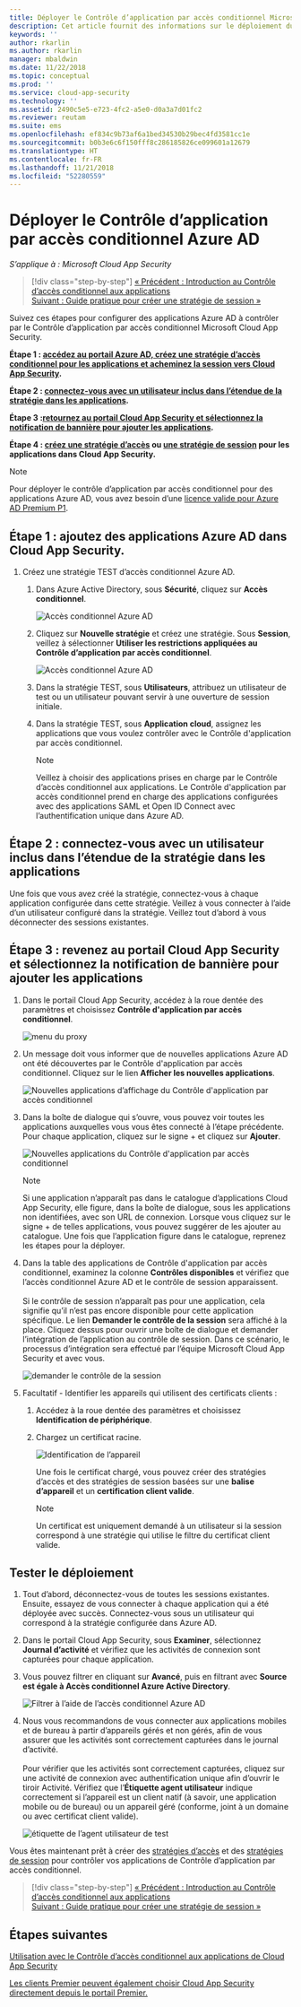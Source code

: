 ```yaml
---
title: Déployer le Contrôle d’application par accès conditionnel Microsoft Cloud App Security pour les applications Azure AD | Microsoft Docs
description: Cet article fournit des informations sur le déploiement du proxy inversé du Contrôle d’application par accès conditionnel Microsoft Cloud App Security pour les applications Azure AD.
keywords: ''
author: rkarlin
ms.author: rkarlin
manager: mbaldwin
ms.date: 11/22/2018
ms.topic: conceptual
ms.prod: ''
ms.service: cloud-app-security
ms.technology: ''
ms.assetid: 2490c5e5-e723-4fc2-a5e0-d0a3a7d01fc2
ms.reviewer: reutam
ms.suite: ems
ms.openlocfilehash: ef834c9b73af6a1bed34530b29bec4fd3581cc1e
ms.sourcegitcommit: b0b3e6c6f150fff8c286185826ce099601a12679
ms.translationtype: HT
ms.contentlocale: fr-FR
ms.lasthandoff: 11/21/2018
ms.locfileid: "52280559"
---
```

# <a name="deploy-conditional-access-app-control-for-azure-ad-apps"></a>Déployer le Contrôle d’application par accès conditionnel Azure AD

*S’applique à : Microsoft Cloud App Security*

>[!div class="step-by-step"]
[« Précédent : Introduction au Contrôle d’accès conditionnel aux applications](proxy-intro-aad.md)<br>
[Suivant : Guide pratique pour créer une stratégie de session »](session-policy-aad.md)


Suivez ces étapes pour configurer des applications Azure AD à contrôler par le Contrôle d’application par accès conditionnel Microsoft Cloud App Security.

**Étape 1 : [accédez au portail Azure AD, créez une stratégie d’accès conditionnel pour les applications et acheminez la session vers Cloud App Security](#add-azure-ad).**

**Étape 2 : [connectez-vous avec un utilisateur inclus dans l’étendue de la stratégie dans les applications](#sign-in-scoped).**

**Étape 3 :[retournez au portail Cloud App Security et sélectionnez la notification de bannière pour ajouter les applications](#banner-notification).**

**Étape 4 : [créez une stratégie d’accès](access-policy-aad.md) ou [ une stratégie de session](session-policy-aad.md) pour les applications dans Cloud App Security.**


> [!NOTE]
> Pour déployer le contrôle d’application par accès conditionnel pour des applications Azure AD, vous avez besoin d’une [licence valide pour Azure AD Premium P1](https://docs.microsoft.com/azure/active-directory/license-users-groups).

## Étape 1 : ajoutez des applications Azure AD dans Cloud App Security.<a name="add-azure-ad"></a>  

1. Créez une stratégie TEST d’accès conditionnel Azure AD.

   1. Dans Azure Active Directory, sous **Sécurité**, cliquez sur **Accès conditionnel**.

      ![Accès conditionnel Azure AD](./media/aad-conditional-access.png)

   2. Cliquez sur **Nouvelle stratégie** et créez une stratégie. Sous **Session**, veillez à sélectionner **Utiliser les restrictions appliquées au Contrôle d’application par accès conditionnel**.

      ![Accès conditionnel Azure AD](./media/proxy-deploy-restrictions-aad.png)

   3. Dans la stratégie TEST, sous **Utilisateurs**, attribuez un utilisateur de test ou un utilisateur pouvant servir à une ouverture de session initiale.
    
   4. Dans la stratégie TEST, sous **Application cloud**, assignez les applications que vous voulez contrôler avec le Contrôle d'application par accès conditionnel. 

      > [!NOTE]
      >Veillez à choisir des applications prises en charge par le Contrôle d’accès conditionnel aux applications. Le Contrôle d'application par accès conditionnel prend en charge des applications configurées avec des applications SAML et Open ID Connect avec l’authentification unique dans Azure AD. 

## Étape 2 : connectez-vous avec un utilisateur inclus dans l’étendue de la stratégie dans les applications <a name="sign-in-scoped"></a>

Une fois que vous avez créé la stratégie, connectez-vous à chaque application configurée dans cette stratégie. Veillez à vous connecter à l’aide d’un utilisateur configuré dans la stratégie. Veillez tout d’abord à vous déconnecter des sessions existantes.

## Étape 3 : revenez au portail Cloud App Security et sélectionnez la notification de bannière pour ajouter les applications <a name="banner-notification"></a>

1. Dans le portail Cloud App Security, accédez à la roue dentée des paramètres et choisissez **Contrôle d'application par accès conditionnel**. 
    
     ![menu du proxy](./media/proxy-menu.png)

2. Un message doit vous informer que de nouvelles applications Azure AD ont été découvertes par le Contrôle d'application par accès conditionnel. Cliquez sur le lien **Afficher les nouvelles applications**.

   ![Nouvelles applications d’affichage du Contrôle d'application par accès conditionnel](./media/proxy-view-new-apps.png)

3. Dans la boîte de dialogue qui s’ouvre, vous pouvez voir toutes les applications auxquelles vous vous êtes connecté à l’étape précédente. Pour chaque application, cliquez sur le signe + et cliquez sur **Ajouter**.

   ![Nouvelles applications du Contrôle d'application par accès conditionnel](./media/proxy-new-app.png)

   > [!NOTE]
   > Si une application n’apparaît pas dans le catalogue d’applications Cloud App Security, elle figure, dans la boîte de dialogue, sous les applications non identifiées, avec son URL de connexion. Lorsque vous cliquez sur le signe + de telles applications, vous pouvez suggérer de les ajouter au catalogue. Une fois que l’application figure dans le catalogue, reprenez les étapes pour la déployer. 

4. Dans la table des applications de Contrôle d'application par accès conditionnel, examinez la colonne **Contrôles disponibles** et vérifiez que l’accès conditionnel Azure AD et le contrôle de session apparaissent. <br></br>Si le contrôle de session n’apparaît pas pour une application, cela signifie qu’il n’est pas encore disponible pour cette application spécifique. Le lien **Demander le contrôle de la session** sera affiché à la place. Cliquez dessus pour ouvrir une boîte de dialogue et demander l’intégration de l’application au contrôle de session. Dans ce scénario, le processus d’intégration sera effectué par l’équipe Microsoft Cloud App Security et avec vous.
  
   ![demander le contrôle de la session](./media/proxy-view-new-apps.png)

5. Facultatif - Identifier les appareils qui utilisent des certificats clients :

   1. Accédez à la roue dentée des paramètres et choisissez **Identification de périphérique**.

   2. Chargez un certificat racine.

      ![Identification de l’appareil](./media/device-identification.png)
 
      Une fois le certificat chargé, vous pouvez créer des stratégies d’accès et des stratégies de session basées sur une **balise d’appareil** et un **certification client valide**.
 
      > [!NOTE]
      >Un certificat est uniquement demandé à un utilisateur si la session correspond à une stratégie qui utilise le filtre du certificat client valide. 

## <a name="test-the-deployment"></a>Tester le déploiement

1. Tout d’abord, déconnectez-vous de toutes les sessions existantes. Ensuite, essayez de vous connecter à chaque application qui a été déployée avec succès. Connectez-vous sous un utilisateur qui correspond à la stratégie configurée dans Azure AD. 

2. Dans le portail Cloud App Security, sous **Examiner**, sélectionnez **Journal d’activité** et vérifiez que les activités de connexion sont capturées pour chaque application.

3. Vous pouvez filtrer en cliquant sur **Avancé**, puis en filtrant avec **Source est égale à Accès conditionnel Azure Active Directory**.

    ![Filtrer à l’aide de l’accès conditionnel Azure AD](./media/sso-logon.png)

4. Nous vous recommandons de vous connecter aux applications mobiles et de bureau à partir d’appareils gérés et non gérés, afin de vous assurer que les activités sont correctement capturées dans le journal d’activité.<br></br>
   Pour vérifier que les activités sont correctement capturées, cliquez sur une activité de connexion avec authentification unique afin d’ouvrir le tiroir Activité. Vérifiez que l’**Étiquette agent utilisateur** indique correctement si l’appareil est un client natif (à savoir, une application mobile ou de bureau) ou un appareil géré (conforme, joint à un domaine ou avec certificat client valide).
 
   ![étiquette de l’agent utilisateur de test](./media/domain-joined.png)


Vous êtes maintenant prêt à créer des [stratégies d’accès](access-policy-aad.md) et des [stratégies de session](session-policy-aad.md) pour contrôler vos applications de Contrôle d’application par accès conditionnel.


>[!div class="step-by-step"]
[« Précédent : Introduction au Contrôle d’accès conditionnel aux applications](proxy-intro-aad.md)<br>
[Suivant : Guide pratique pour créer une stratégie de session »](session-policy-aad.md)


## <a name="next-steps"></a>Étapes suivantes 
[Utilisation avec le Contrôle d’accès conditionnel aux applications de Cloud App Security](proxy-intro-aad.md)   

[Les clients Premier peuvent également choisir Cloud App Security directement depuis le portail Premier.](https://premier.microsoft.com/)  
  